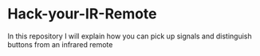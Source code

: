 # Hack-your-IR-Remote

In this repository I will explain how you can pick up signals and distinguish buttons from an infrared remote
